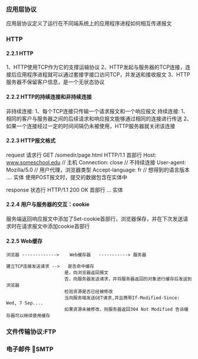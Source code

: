 ### 应用层协议

应用层协议定义了运行在不同端系统上的应用程序进程如何相互传递报文

### HTTP

#### 2.2.1 HTTP

1、HTTP使用TCP作为它的支撑运输协议
2、HTTP发起与服务器的TCP连接，连接后应用程序进程就可以通过套接字接口访问TCP，并发送和接收报文
3、HTTP服务器不保留客户信息，是一个无状态协议

#### 2.2.2 HTTP的持续连接和非持续连接

非持续连接:
1、每个TCP连接只传输一个请求报文和一个响应报文
持续连接:
1、相同的客户与服务器之间的后续请求和响应报文能够通过相同的连接进行传送
2、如果一个连接经过一定的时间间隔仍未被使用，HTTP服务器就关闭该连接

#### 2.2.3 HTTP报文格式

request
  请求行
    GET /somedir/page.html HTTP/1.1
  首部行
    Host: www.someschool.edu  // 主机
    Connection: close  // 不持续连接
    User-agent: Mozilla/5.0  // 用户代理，浏览器类型
    Accept-language: fr  // 想得到的语言版本
    ....
  实体
    使用POST报文时，提交的数据包含在实体中

response
  状态行
    HTTP/1.1 200 OK
  首部行
    ...
  实体

#### 2.2.4 用户与服务器的交互：cookie

服务端返回响应报文中添加了Set-cookie首部行，浏览器保存，并在下次发送请求时在请求报文中添加cookie首部行

#### 2.2.5 Web缓存

    浏览器 ------------->    Web缓存器   -----------> 服务器

    建立TCP连接发送请求 -->   是否命中缓存
                          是，向浏览器返回报文
                          否，向服务器发送请求，并将服务器返回的对象进行缓存后发送到浏览器
                          检验资源是否已经被修改
                          当向服务端发送GET请求,并且携带If-Modified-Since: Wed, 7 Sep....
                          如果资源未被修改，则服务器返回304 Not Modified 告诉缓存器可以继续使用缓存


### 文件传输协议:FTP

### 电子邮件 SMTP
